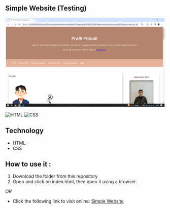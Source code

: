 ## Simple Website (Testing)

<p align="center">
  <img width="500" alt="logo" src="Screenshot_3.png"/>
</p>

![HTML](https://img.shields.io/badge/HTML%20-light.svg?&style=flat&logo=html5&logoColor=%23F7DF1E&color=FF6347)
![CSS](https://img.shields.io/badge/CSS%20-light.svg?&style=flat&logo=css3&logoColor=%23F7DF1E&color=1E90FF)

## Technology
- HTML
- CSS

## How to use it :
1. Download the folder from this repository
2. Open and click on index.html, then open it using a browser.

<i>OR</i>

- Click the following link to visit online: [Simple Website](https://ifulrahman.github.io/ifulrahmanSimpleWeb.github.io/)
